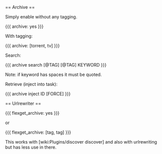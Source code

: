 == Archive ==

Simply enable without any tagging.

{{{
archive: yes
}}}

With tagging:

{{{
archive: [torrent, tv]
}}}

Search:

{{{
archive search [@TAG] [@TAG] KEYWORD
}}}

Note: if keyword has spaces it must be quoted.

Retrieve (inject into task):

{{{
archive inject ID [FORCE]
}}}

== Urlrewriter ==

{{{
flexget_archive: yes
}}}

or

{{{
flexget_archive: [tag, tag]
}}}

This works with [wiki:Plugins/discover discover] and also with urlrewriting but has less use in there.